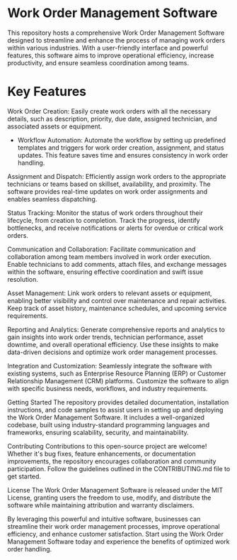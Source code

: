 # Work Order Management Software

This repository hosts a comprehensive Work Order Management Software designed to streamline and enhance the process of managing work orders within various industries. With a user-friendly interface and powerful features, this software aims to improve operational efficiency, increase productivity, and ensure seamless coordination among teams.

# Key Features

Work Order Creation: Easily create work orders with all the necessary details, such as description, priority, due date, assigned technician, and associated assets or equipment.

- Workflow Automation: Automate the workflow by setting up predefined templates and triggers for work order creation, assignment, and status updates. This feature saves time and ensures consistency in work order handling.

Assignment and Dispatch: Efficiently assign work orders to the appropriate technicians or teams based on skillset, availability, and proximity. The software provides real-time updates on work order assignments and enables seamless dispatching.

Status Tracking: Monitor the status of work orders throughout their lifecycle, from creation to completion. Track the progress, identify bottlenecks, and receive notifications or alerts for overdue or critical work orders.

Communication and Collaboration: Facilitate communication and collaboration among team members involved in work order execution. Enable technicians to add comments, attach files, and exchange messages within the software, ensuring effective coordination and swift issue resolution.

Asset Management: Link work orders to relevant assets or equipment, enabling better visibility and control over maintenance and repair activities. Keep track of asset history, maintenance schedules, and upcoming service requirements.

Reporting and Analytics: Generate comprehensive reports and analytics to gain insights into work order trends, technician performance, asset downtime, and overall operational efficiency. Use these insights to make data-driven decisions and optimize work order management processes.

Integration and Customization: Seamlessly integrate the software with existing systems, such as Enterprise Resource Planning (ERP) or Customer Relationship Management (CRM) platforms. Customize the software to align with specific business needs, workflows, and industry requirements.

Getting Started
The repository provides detailed documentation, installation instructions, and code samples to assist users in setting up and deploying the Work Order Management Software. It includes a well-organized codebase, built using industry-standard programming languages and frameworks, ensuring scalability, security, and maintainability.

Contributing
Contributions to this open-source project are welcome! Whether it's bug fixes, feature enhancements, or documentation improvements, the repository encourages collaboration and community participation. Follow the guidelines outlined in the CONTRIBUTING.md file to get started.

License
The Work Order Management Software is released under the MIT License, granting users the freedom to use, modify, and distribute the software while maintaining attribution and warranty disclaimers.

By leveraging this powerful and intuitive software, businesses can streamline their work order management processes, improve operational efficiency, and enhance customer satisfaction. Start using the Work Order Management Software today and experience the benefits of optimized work order handling.
